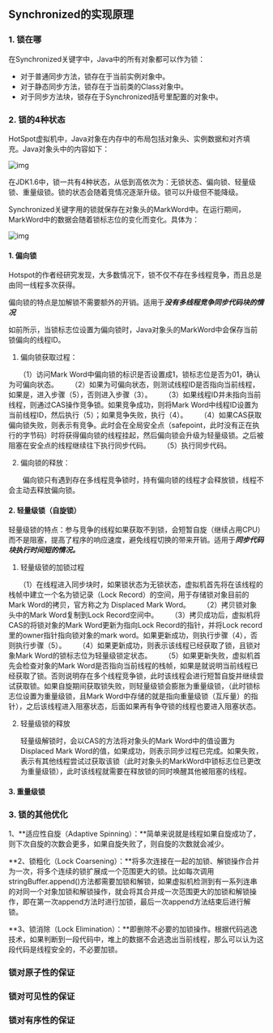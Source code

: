 ## Synchronized的实现原理

### 1. 锁在哪

在Synchronized关键字中，Java中的所有对象都可以作为锁：

 - 对于普通同步方法，锁存在于当前实例对象中。
 - 对于静态同步方法，锁存在于当前类的Class对象中。
 - 对于同步方法块，锁存在于Synchronized括号里配置的对象中。

### 2. 锁的4种状态

HotSpot虚拟机中，Java对象在内存中的布局包括对象头、实例数据和对齐填充。Java对象头中的内容如下：

![img](http://images2015.cnblogs.com/blog/731716/201703/731716-20170302104003563-2094361065.png)

在JDK1.6中，锁一共有4种状态，从低到高依次为：无锁状态、偏向锁、轻量级锁、重量级锁。锁的状态会随着竞情况逐渐升级。锁可以升级但不能降级。

Synchronized关键字用的锁就保存在对象头的MarkWord中。在运行期间，MarkWord中的数据会随着锁标志位的变化而变化。具体为：

![img](https://img-blog.csdn.net/20151217151455512?watermark/2/text/aHR0cDovL2Jsb2cuY3Nkbi5uZXQv/font/5a6L5L2T/fontsize/400/fill/I0JBQkFCMA==/dissolve/70/gravity/Center)



#### 1. 偏向锁

Hotspot的作者经研究发现，大多数情况下，锁不仅不存在多线程竞争，而且总是由同一线程多次获得。

偏向锁的特点是加解锁不需要额外的开销。适用于***没有多线程竞争同步代码块的情况***

如前所示，当锁标志位设置为偏向锁时，Java对象头的MarkWord中会保存当前锁偏向的线程ID。

1. 偏向锁获取过程：	

　　（1）访问Mark Word中偏向锁的标识是否设置成1，锁标志位是否为01，确认为可偏向状态。
　　（2）如果为可偏向状态，则测试线程ID是否指向当前线程，如果是，进入步骤（5），否则进入步骤（3）。
　　（3）如果线程ID并未指向当前线程，则通过CAS操作竞争锁。如果竞争成功，则将Mark Word中线程ID设置为当前线程ID，然后执行（5）；如果竞争失败，执行（4）。
　　（4）如果CAS获取偏向锁失败，则表示有竞争。此时会在全局安全点（safepoint，此时没有正在执行的字节码）时将获得偏向锁的线程挂起，然后偏向锁会升级为轻量级锁。之后被阻塞在安全点的线程继续往下执行同步代码。
　　（5）执行同步代码。

2. 偏向锁的释放：

　　偏向锁只有遇到存在多线程竞争锁时，持有偏向锁的线程才会释放锁，线程不会主动去释放偏向锁。

#### 2. 轻量级锁（自旋锁）
轻量级锁的特点：参与竞争的线程如果获取不到锁，会短暂自旋（继续占用CPU）而不是阻塞，提高了程序的响应速度，避免线程切换的带来开销。适用于***同步代码块执行时间短的情况。***

1. 轻量级锁的加锁过程

　　（1）在线程进入同步块时，如果锁状态为无锁状态，虚拟机首先将在该线程的栈帧中建立一个名为锁记录（Lock Record）的空间，用于存储锁对象目前的Mark Word的拷贝，官方称之为 Displaced Mark Word。
　　（2）拷贝锁对象头中的Mark Word复制到Lock Record空间中。
　　（3）拷贝成功后，虚拟机将CAS的将锁对象的Mark Word更新为指向Lock Record的指针，并将Lock record里的owner指针指向锁对象的mark word。如果更新成功，则执行步骤（4），否则执行步骤（5）。
　　（4）如果更新成功，则表示该线程已经获取了锁，且锁对象Mark Word的锁标志位为轻量级锁定状态。
　　（5）如果更新失败，虚拟机首先会检查对象的Mark Word是否指向当前线程的栈帧，如果是就说明当前线程已经获取了锁。否则说明存在多个线程竞争锁，此时该线程会进行短暂自旋并继续尝试获取锁。如果自旋期间获取锁失败，则轻量级锁会膨胀为重量级锁，（此时锁标志位设置为重量级锁，且Mark Word中存储的就是指向重量级锁（互斥量）的指针），之后该线程进入阻塞状态，后面如果再有争夺锁的线程也要进入阻塞状态。 

2. 轻量级锁的释放

   轻量级解锁时，会以CAS的方法将对象头的Mark Word中的值设置为Displaced Mark Word的值，如果成功，则表示同步过程已完成。如果失败，表示有其他线程尝试过获取该锁（此时对象头的MarkWord中锁标志位已更改为重量级锁），此时该线程就需要在释放锁的同时唤醒其他被阻塞的线程。

#### 3. 重量级锁



### 3. 锁的其他优化

1、**适应性自旋（Adaptive Spinning）：**简单来说就是线程如果自旋成功了，则下次自旋的次数会更多，如果自旋失败了，则自旋的次数就会减少。

**2、锁粗化（Lock Coarsening）：**将多次连接在一起的加锁、解锁操作合并为一次，将多个连续的锁扩展成一个范围更大的锁。比如每次调用stringBuffer.append()方法都需要加锁和解锁，如果虚拟机检测到有一系列连串的对同一个对象加锁和解锁操作，就会将其合并成一次范围更大的加锁和解锁操作，即在第一次append方法时进行加锁，最后一次append方法结束后进行解锁。

**3、锁消除（Lock Elimination）：**即删除不必要的加锁操作。根据代码逃逸技术，如果判断到一段代码中，堆上的数据不会逃逸出当前线程，那么可以认为这段代码是线程安全的，不必要加锁。



### 锁对原子性的保证

### 锁对可见性的保证

### 锁对有序性的保证

